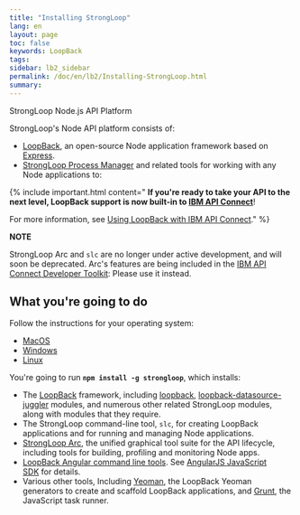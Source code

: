 ```yaml
---
title: "Installing StrongLoop"
lang: en
layout: page
toc: false
keywords: LoopBack
tags:
sidebar: lb2_sidebar
permalink: /doc/en/lb2/Installing-StrongLoop.html
summary:
---
```


StrongLoop Node.js API Platform

StrongLoop's Node API platform consists of:

*   [LoopBack](/doc/en/lb2/LoopBack), an open-source Node application framework based on [Express](http://expressjs.com/).
*   [StrongLoop Process Manager](https://strong-pm.io) and related tools for working with any Node applications to:


{% include important.html content="
**If you're ready to take your API to the next level, LoopBack support is now built-in to [IBM API Connect](https://developer.ibm.com/apiconnect/)**!

For more information, see [Using LoopBack with IBM API Connect](https://docs.strongloop.com/display/APIC/Using-LoopBack-with-IBM-API-Connect)." %}

**NOTE**

StrongLoop Arc and `slc` are no longer under active development, and will soon be deprecated. Arc's features are being included in the [IBM API Connect Developer Toolkit](https://developer.ibm.com/apiconnect): Please use it instead.

## What you're going to do

Follow the instructions for your operating system:

*   [MacOS](/doc/en/lb2/Installing-on-MacOS.html)
*   [Windows](/doc/en/lb2/Installing-on-Windows.html)
*   [Linux](/doc/en/lb2/Installing-on-Linux.html)

You're going to run **`npm install -g strongloop`**, which installs:

*   The [LoopBack](/doc/en/lb2/LoopBack) framework, including [loopback](https://github.com/strongloop/loopback), [loopback-datasource-juggler](https://github.com/strongloop/loopback-datasource-juggler) modules, and numerous other related StrongLoop modules, along with modules that they require.
*   The StrongLoop command-line tool, `slc`, for creating LoopBack applications and for running and managing Node applications.
*   [StrongLoop Arc](https://docs.strongloop.com/display/APIS/Using-Arc), the unified graphical tool suite for the API lifecycle, including tools for building, profiling and monitoring Node apps.
*   [LoopBack Angular command line tools](https://github.com/strongloop/loopback-sdk-angular-cli). See [AngularJS JavaScript SDK](/doc/en/lb2/AngularJS-JavaScript-SDK) for details.
*   Various other tools, Including [Yeoman](http://yeoman.io/), the LoopBack Yeoman generators to create and scaffold LoopBack applications, and [Grunt](http://gruntjs.com/), the JavaScript task runner.
